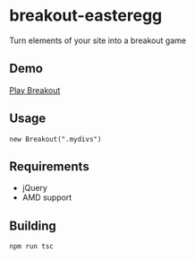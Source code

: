 # breakout-easteregg
Turn elements of your site into a breakout game

## Demo
[Play Breakout](https://mattslocum.github.io/breakout-easteregg/demo/index.html)

## Usage
`new Breakout(".mydivs")`

## Requirements 
* jQuery
* AMD support

## Building
`npm run tsc`
